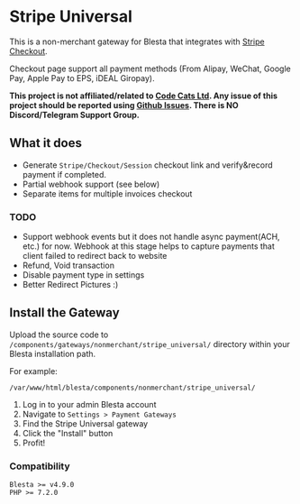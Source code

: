 # Stripe Universal

This is a non-merchant gateway for Blesta that integrates with [Stripe Checkout](https://stripe.com/payments/checkout). 

Checkout page support all payment methods (From Alipay, WeChat, Google Pay, Apple Pay to EPS, iDEAL Giropay). 

**This project is not affiliated/related to [Code Cats Ltd](https://code-cats.com/). Any issue of this project should be reported using [Github Issues](https://github.com/wirecatllc/blesta-stripe-universal/issues). There is NO Discord/Telegram Support Group.**

## What it does

- Generate `Stripe/Checkout/Session` checkout link and verify&record payment if completed. 
- Partial webhook support (see below)
- Separate items for multiple invoices checkout

### TODO

- Support webhook events but it does not handle async payment(ACH, etc.) for now. Webhook at this stage helps to capture payments that client failed to redirect back to website 
- Refund, Void transaction
- Disable payment type in settings
- Better Redirect Pictures :)

## Install the Gateway

Upload the source code to `/components/gateways/nonmerchant/stripe_universal/` directory within your Blesta installation path.

For example:

```
/var/www/html/blesta/components/nonmerchant/stripe_universal/
```

1. Log in to your admin Blesta account
2. Navigate to `Settings > Payment Gateways`
3. Find the Stripe Universal gateway
4. Click the "Install" button
5. Profit!

### Compatibility

```
Blesta >= v4.9.0
PHP >= 7.2.0
```
